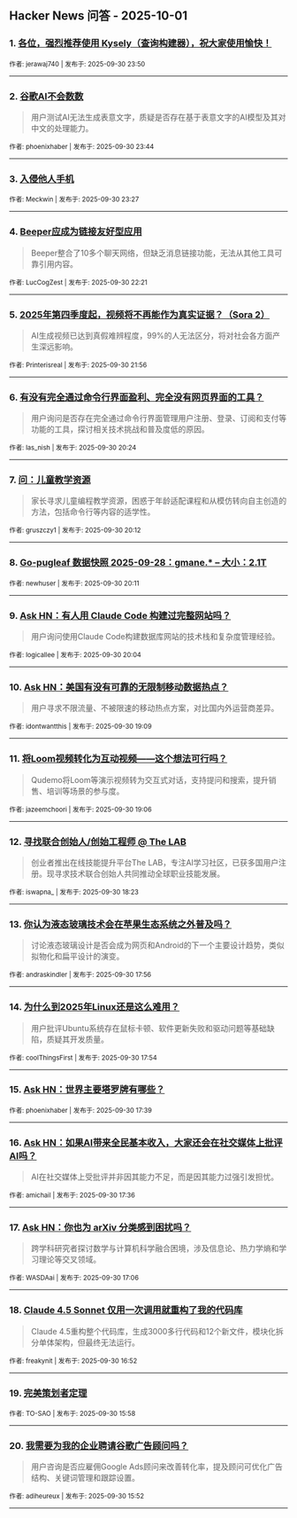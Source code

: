 ## Hacker News 问答 - 2025-10-01


### 1. [各位，强烈推荐使用 Kysely（查询构建器），祝大家使用愉快！](https://news.ycombinator.com/item?id=45432724)

<sub>作者: jerawaj740 | 发布于: 2025-09-30 23:50</sub>

---

### 2. [谷歌AI不会数数](https://news.ycombinator.com/item?id=45432689)
> 用户测试AI无法生成表意文字，质疑是否存在基于表意文字的AI模型及其对中文的处理能力。

<sub>作者: phoenixhaber | 发布于: 2025-09-30 23:44</sub>

---

### 3. [入侵他人手机](https://news.ycombinator.com/item?id=45432543)

<sub>作者: Meckwin | 发布于: 2025-09-30 23:27</sub>

---

### 4. [Beeper应成为链接友好型应用](https://news.ycombinator.com/item?id=45431943)
> Beeper整合了10多个聊天网络，但缺乏消息链接功能，无法从其他工具可靠引用内容。

<sub>作者: LucCogZest | 发布于: 2025-09-30 22:21</sub>

---

### 5. [2025年第四季度起，视频将不再能作为真实证据？（Sora 2）](https://news.ycombinator.com/item?id=45431739)
> AI生成视频已达到真假难辨程度，99%的人无法区分，将对社会各方面产生深远影响。

<sub>作者: Printerisreal | 发布于: 2025-09-30 21:56</sub>

---

### 6. [有没有完全通过命令行界面盈利、完全没有网页界面的工具？](https://news.ycombinator.com/item?id=45430760)
> 用户询问是否存在完全通过命令行界面管理用户注册、登录、订阅和支付等功能的工具，探讨相关技术挑战和普及度低的原因。

<sub>作者: las_nish | 发布于: 2025-09-30 20:24</sub>

---

### 7. [问：儿童教学资源](https://news.ycombinator.com/item?id=45430639)
> 家长寻求儿童编程教学资源，困惑于年龄适配课程和从模仿转向自主创造的方法，包括命令行等内容的适学性。

<sub>作者: gruszczy1 | 发布于: 2025-09-30 20:12</sub>

---

### 8. [Go-pugleaf 数据快照 2025-09-28：gmane.* – 大小：2.1T](https://news.ycombinator.com/item?id=45430616)

<sub>作者: newhuser | 发布于: 2025-09-30 20:11</sub>

---

### 9. [Ask HN：有人用 Claude Code 构建过完整网站吗？](https://news.ycombinator.com/item?id=45430535)
> 用户询问使用Claude Code构建数据库网站的技术栈和复杂度管理经验。

<sub>作者: logicallee | 发布于: 2025-09-30 20:04</sub>

---

### 10. [Ask HN：美国有没有可靠的无限制移动数据热点？](https://news.ycombinator.com/item?id=45429807)
> 用户寻求不限流量、不被限速的移动热点方案，对比国内外运营商差异。

<sub>作者: idontwantthis | 发布于: 2025-09-30 19:09</sub>

---

### 11. [将Loom视频转化为互动视频——这个想法可行吗？](https://news.ycombinator.com/item?id=45429768)
> Qudemo将Loom等演示视频转为交互式对话，支持提问和搜索，提升销售、培训等场景的参与度。

<sub>作者: jazeemchoori | 发布于: 2025-09-30 19:06</sub>

---

### 12. [寻找联合创始人/创始工程师 @ The LAB](https://news.ycombinator.com/item?id=45429205)
> 创业者推出在线技能提升平台The LAB，专注AI学习社区，已获多国用户注册。现寻求技术联合创始人共同推动全球职业技能发展。

<sub>作者: iswapna_ | 发布于: 2025-09-30 18:23</sub>

---

### 13. [你认为液态玻璃技术会在苹果生态系统之外普及吗？](https://news.ycombinator.com/item?id=45428823)
> 讨论液态玻璃设计是否会成为网页和Android的下一个主要设计趋势，类似拟物化和扁平设计的演变。

<sub>作者: andraskindler | 发布于: 2025-09-30 17:56</sub>

---

### 14. [为什么到2025年Linux还是这么难用？](https://news.ycombinator.com/item?id=45428795)
> 用户批评Ubuntu系统存在鼠标卡顿、软件更新失败和驱动问题等基础缺陷，质疑其开发质量。

<sub>作者: coolThingsFirst | 发布于: 2025-09-30 17:54</sub>

---

### 15. [Ask HN：世界主要塔罗牌有哪些？](https://news.ycombinator.com/item?id=45428590)

<sub>作者: phoenixhaber | 发布于: 2025-09-30 17:39</sub>

---

### 16. [Ask HN：如果AI带来全民基本收入，大家还会在社交媒体上批评AI吗？](https://news.ycombinator.com/item?id=45428564)
> AI在社交媒体上受批评并非因其能力不足，而是因其能力过强引发担忧。

<sub>作者: amichail | 发布于: 2025-09-30 17:36</sub>

---

### 17. [Ask HN：你也为 arXiv 分类感到困扰吗？](https://news.ycombinator.com/item?id=45428148)
> 跨学科研究者探讨数学与计算机科学融合困境，涉及信息论、热力学熵和学习理论等交叉领域。

<sub>作者: WASDAai | 发布于: 2025-09-30 17:06</sub>

---

### 18. [Claude 4.5 Sonnet 仅用一次调用就重构了我的代码库](https://news.ycombinator.com/item?id=45427938)
> Claude 4.5重构整个代码库，生成3000多行代码和12个新文件，模块化拆分单体架构，但最终无法运行。

<sub>作者: freakynit | 发布于: 2025-09-30 16:52</sub>

---

### 19. [完美策划者定理](https://news.ycombinator.com/item?id=45427167)

<sub>作者: TO-SAO | 发布于: 2025-09-30 15:58</sub>

---

### 20. [我需要为我的企业聘请谷歌广告顾问吗？](https://news.ycombinator.com/item?id=45427090)
> 用户咨询是否应雇佣Google Ads顾问来改善转化率，提及顾问可优化广告结构、关键词管理和跟踪设置。

<sub>作者: adiheureux | 发布于: 2025-09-30 15:52</sub>

---
